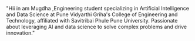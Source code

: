 "Hii in am Mugdha ,Engineering student specializing in Artificial Intelligence and Data Science
at Pune Vidyarthi Griha's College of Engineering and Technology, affiliated with Savitribai Phule Pune University. 
Passionate about leveraging AI and data science to solve complex problems and drive innovation."
